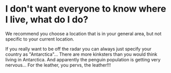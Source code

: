 # I don't want everyone to know where I live, what do I do?

We recommend you choose a location that is in your general area, but not specific to your current location.

If you really want to be off the radar you can always just specify your country as "Antarctica"... There are more kinksters than you would think living in Antarctica. And apparently the penguin population is getting very nervous... For the leather, you pervs, the leather!!!
